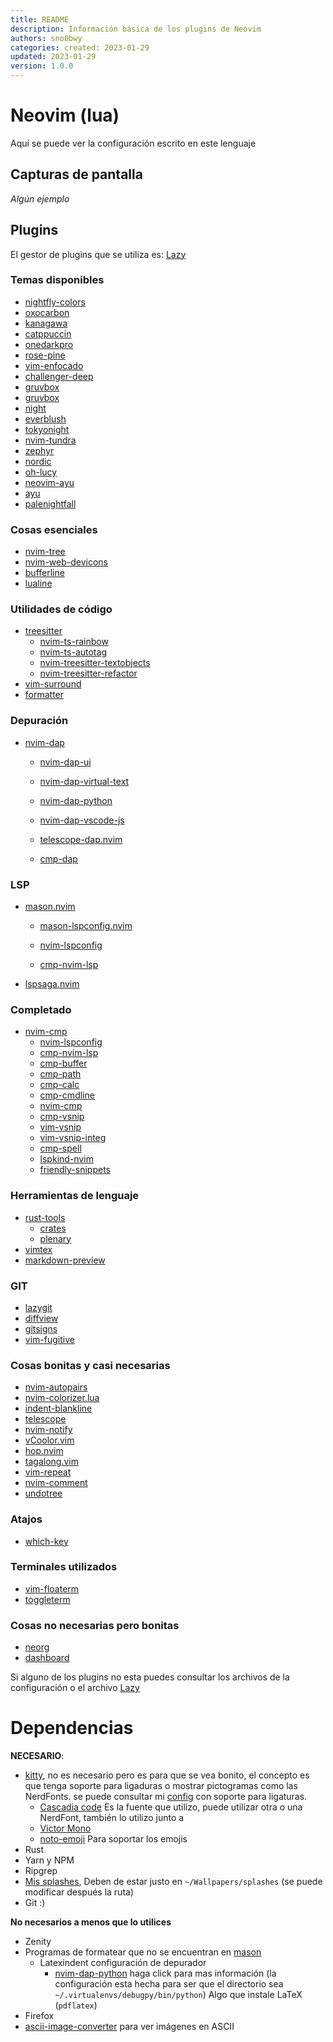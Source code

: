 ```yaml
---
title: README
description: Información básica de los plugins de Neovim
authors: sno0bwy
categories: created: 2023-01-29
updated: 2023-01-29
version: 1.0.0
---
```



# Neovim (lua)

Aquí se puede ver la configuración escrito en este lenguaje


## Capturas de pantalla

_Algún ejemplo_


## Plugins

El gestor de plugins que se utiliza es: [Lazy](https://github.com/folke/lazy.nvim)


### Temas disponibles

- [nightfly-colors](https://github.com/bluz71/vim-nightfly-colors)
- [oxocarbon](https://github.com/shaunsingh/oxocarbon.nvim)
- [kanagawa](https://github.com/rebelot/kanagawa.nvim)
- [catppuccin](https://github.com/catppuccin/nvim)
- [onedarkpro](https://github.com/olimorris/onedarkpro.nvim)
- [rose-pine](https://github.com/rose-pine/neovim)
- [vim-enfocado](https://github.com/wuelnerdotexe/vim-enfocado)
- [challenger-deep](https://github.com/challenger-deep-theme/vim)
- [gruvbox](https://github.com/ellisonleao/gruvbox.nvim)
- [gruvbox](https://github.com/morhetz/gruvbox)
- [night](https://github.com/NightCS/night.nvim)
- [everblush](https://github.com/Everblush/everblush.nvim)
- [tokyonight](https://github.com/folke/tokyonight.nvim)
- [nvim-tundra](https://github.com/sam4llis/nvim-tundra)
- [zephyr](https://github.com/glepnir/zephyr-nvim)
- [nordic](https://github.com/AlexvZyl/nordic.nvim)
- [oh-lucy](https://github.com/Yazeed1s/oh-lucy.nvim)
- [neovim-ayu](https://github.com/Shatur/neovim-ayu)
- [ayu](https://github.com/ayu-theme/ayu-vim)
- [palenightfall](https://github.com/JoosepAlviste/palenightfall.nvim)


### Cosas **esenciales**

- [nvim-tree](https://github.com/nvim-tree/nvim-tree.lua)
- [nvim-web-devicons](https://github.com/nvim-tree/nvim-web-devicons)
- [bufferline](https://github.com/akinsho/bufferline.nvim)
- [lualine](https://github.com/nvim-lualine/lualine.nvim)


### Utilidades de código

- [treesitter](https://github.com/nvim-treesitter/nvim-treesitter)
    - [nvim-ts-rainbow](https://github.com/p00f/nvim-ts-rainbow)
    - [nvim-ts-autotag](https://github.com/windwp/nvim-ts-autotag)
    - [nvim-treesitter-textobjects](https://github.com/nvim-treesitter/nvim-treesitter-textobjects)
    - [nvim-treesitter-refactor](https://github.com/nvim-treesitter/nvim-treesitter-refactor)
- [vim-surround](https://github.com/tpope/vim-surround)
- [formatter](https://github.com/mhartington/formatter.nvim)


### Depuración

- [nvim-dap](https://github.com/mfussenegger/nvim-dap)
    - [nvim-dap-ui](https://github.com/rcarriga/nvim-dap-ui)
    - [nvim-dap-virtual-text](https://github.com/theHamsta/nvim-dap-virtual-text)
    - [nvim-dap-python](https://github.com/mfussenegger/nvim-dap-python)
    - [nvim-dap-vscode-js](https://github.com/mxsdev/nvim-dap-vscode-js)

    - [telescope-dap.nvim](https://github.com/nvim-telescope/telescope-dap.nvim)
    - [cmp-dap](https://github.com/rcarriga/cmp-dap)


### LSP

- [mason.nvim](https://github.com/williamboman/mason.nvim)
    - [mason-lspconfig.nvim](https://github.com/williamboman/mason-lspconfig.nvim)
    - [nvim-lspconfig](https://github.com/neovim/nvim-lspconfig)

    - [cmp-nvim-lsp](https://github.com/hrsh7th/cmp-nvim-lsp)
- [lspsaga.nvim](https://github.com/glepnir/lspsaga.nvim)


### Completado

- [nvim-cmp](https://github.com/hrsh7th/nvim-cmp)
    - [nvim-lspconfig](https://github.com/neovim/nvim-lspconfig)
    - [cmp-nvim-lsp](https://github.com/hrsh7th/cmp-nvim-lsp)
    - [cmp-buffer](https://github.com/hrsh7th/cmp-buffer)
    - [cmp-path](https://github.com/hrsh7th/cmp-path)
    - [cmp-calc](https://github.com/hrsh7th/cmp-calc)
    - [cmp-cmdline](https://github.com/hrsh7th/cmp-cmdline)
    - [nvim-cmp](https://github.com/hrsh7th/nvim-cmp)
    - [cmp-vsnip](https://github.com/hrsh7th/cmp-vsnip)
    - [vim-vsnip](https://github.com/hrsh7th/vim-vsnip)
    - [vim-vsnip-integ](https://github.com/hrsh7th/vim-vsnip-integ)
    - [cmp-spell](https://github.com/f3fora/cmp-spell)
    - [lspkind-nvim](https://github.com/onsails/lspkind-nvim)
    - [friendly-snippets](https://github.com/rafamadriz/friendly-snippets)


### Herramientas de lenguaje

- [rust-tools](https://github.com/simrat39/rust-tools.nvim)
    - [crates](https://github.com/saecki/crates.nvim)
    - [plenary](https://github.com/nvim-lua/plenary.nvim)
- [vimtex](https://github.com/lervag/vimtex)
- [markdown-preview](https://github.com/iamcco/markdown-preview.nvim)


### GIT

- [lazygit](https://github.com/kdheepak/lazygit.nvim)
- [diffview](https://github.com/sindrets/diffview.nvim)
- [gitsigns](https://github.com/lewis6991/gitsigns.nvim)
- [vim-fugitive](https://github.com/tpope/vim-fugitive)


### Cosas bonitas y **casi** necesarias

- [nvim-autopairs](https://github.com/windwp/nvim-autopairs)
- [nvim-colorizer.lua](https://github.com/norcalli/nvim-colorizer.lua)
- [indent-blankline](https://github.com/lukas-reineke/indent-blankline.nvim)
- [telescope](https://github.com/nvim-telescope/telescope.nvim)
- [nvim-notify](https://github.com/rcarriga/nvim-notify)
- [vCoolor.vim](https://github.com/KabbAmine/vCoolor.vim)
- [hop.nvim](https://github.com/phaazon/hop.nvim)
- [tagalong.vim](https://github.com/AndrewRadev/tagalong.vim)
- [vim-repeat](https://github.com/tpope/vim-repeat)
- [nvim-comment](https://github.com/terrortylor/nvim-comment)
- [undotree](https://github.com/mbbill/undotree)


### Atajos

- [which-key](https://github.com/folke/which-key.nvim)


### Terminales utilizados

- [vim-floaterm](https://github.com/voldikss/vim-floaterm)
- [toggleterm](https://github.com/akinsho/toggleterm.nvim)


### Cosas no necesarias pero bonitas

- [neorg](https://github.com/nvim-neorg/neorg)
- [dashboard](https://github.com/glepnir/dashboard-nvim)

Si alguno de los plugins no esta puedes consultar los archivos de la
configuración o el archivo [Lazy](#lazy-lockjson)


# Dependencias

**NECESARIO**:
- [kitty](https://github.com/kovidgoyal/kitty), no es necesario pero es para
  que se vea bonito, el concepto es que tenga soporte para ligaduras o
  mostrar pictogramas como las NerdFonts. se puede consultar mi
  [config](https://github.com/Kedap/dotfiles/blob/main/kitty.conf) con
  soporte para ligaturas.
    - [Cascadia code](https://github.com/microsoft/cascadia-code) Es la fuente
      que utilizo, puede utilizar otra o una NerdFont, también lo utilizo junto
      a
    - [Victor Mono](https://rubjo.github.io/victor-mono/)
    - [noto-emoji](https://github.com/googlefonts/noto-emoji) Para soportar los emojis
- Rust
- Yarn y NPM
- Ripgrep
- [Mis
       splashes](https://github.com/Kedap/dotfiles/blob/main/wallpapers/splashes), Deben de estar justo en `~/Wallpapers/splashes` (se puede
  modificar después la ruta)
- Git :)

**No necesarios a menos que lo utilices**
- Zenity
- Programas de formatear que no se encuentran en [mason](https://github.com/williamboman/mason.nvim)
    - Latexindent
      configuración de depurador
        - [nvim-dap-python](https://github.com/mfussenegger/nvim-dap-python) haga
          click para mas información (la configuración esta hecha para ser que el
          directorio sea `~/.virtualenvs/debugpy/bin/python`)
          Algo que instale LaTeX (`pdflatex`)
- Firefox
- [ascii-image-converter](https://github.com/TheZoraiz/ascii-image-converter) para ver imágenes en ASCII
